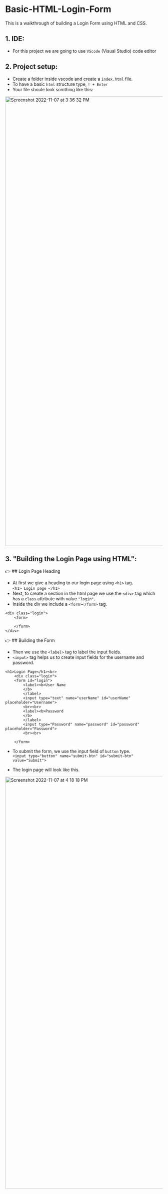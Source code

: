 # Basic-HTML-Login-Form
This is a walkthrough of building a Login Form using HTML and CSS.  

## 1. IDE:
- For this project we are going to use ```VScode``` (Visual Studio) code editor

## 2. Project setup:
- Create a folder inside vscode and create a ```index.html``` file.
- To have a basic ```html``` structure type, ```! + Enter```
- Your file shoule look somthing like this:
<img width="1435" alt="Screenshot 2022-11-07 at 3 36 32 PM" src="https://user-images.githubusercontent.com/66726759/200276984-ce22cd15-c89a-4e21-a8f8-84d137cbf12c.png">


## 3. "Building the Login Page using HTML":

👉 ## Login Page Heading 
- At first we give a heading to our login page using ```<h1>``` tag. </br>
```<h1> Login page </h1>``` 
- Next, to create a section in the html page we use the ```<div>``` tag which has a ```class``` attribute  with value ```"login"```.</br>
- Inside the div we include a ```<form></form>``` tag. </br>
```
<div class="login">    
    <form>    
         
    </form>     
</div>  
```
👉 ## Building the Form
- Then we use the ```<label>``` tag to label the input fields.
- ```<input>``` tag helps us to create input fields for the username and password. </br>
```
<h1>Login Page</h1><br>    
    <div class="login">    
    <form id="login">    
        <label><b>User Name     
        </b>    
        </label>    
        <input type="text" name="userName" id="userName" placeholder="Username">    
        <br><br>    
        <label><b>Password     
        </b>    
        </label>    
        <input type="Password" name="password" id="password" placeholder="Password">    
        <br><br>        
          
    </form>     
 ```
 - To submit the form, we use the input field of ```button``` type. </br>
 ```<input type="button" name="submit-btn" id="submit-btn" value="Submit">```
  
- The login page will look like this. 
<img width="1316" alt="Screenshot 2022-11-07 at 4 18 18 PM" src="https://user-images.githubusercontent.com/66726759/200285867-fcba391f-6235-46db-bf0c-5dcc517b1a51.png">

